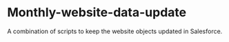 # Monthly-website-data-update
A combination of scripts to keep the website objects updated in Salesforce.
